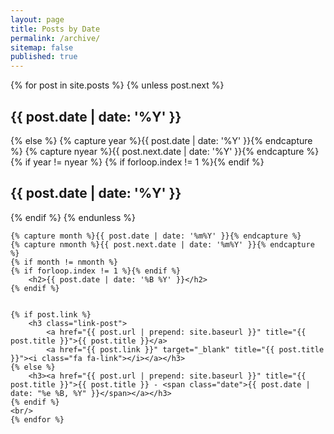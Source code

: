 ```yaml
---
layout: page
title: Posts by Date
permalink: /archive/
sitemap: false
published: true
---
```


<div id="index">
    {% for post in site.posts %}
        {% unless post.next %}
            <h2>{{ post.date | date: '%Y' }}</h2>
        {% else %}
            {% capture year %}{{ post.date | date: '%Y' }}{% endcapture %}
            {% capture nyear %}{{ post.next.date | date: '%Y' }}{% endcapture %}
            {% if year != nyear %}
            {% if forloop.index != 1 %}{% endif %}
                <h2>{{ post.date | date: '%Y' }}</h2>
            {% endif %}
        {% endunless %}

    {% capture month %}{{ post.date | date: '%m%Y' }}{% endcapture %}
    {% capture nmonth %}{{ post.next.date | date: '%m%Y' }}{% endcapture %}
    {% if month != nmonth %}
    {% if forloop.index != 1 %}{% endif %}
        <h2>{{ post.date | date: '%B %Y' }}</h2>
    {% endif %}


    {% if post.link %}
        <h3 class="link-post">
            <a href="{{ post.url | prepend: site.baseurl }}" title="{{ post.title }}">{{ post.title }}</a>
            <a href="{{ post.link }}" target="_blank" title="{{ post.title }}"><i class="fa fa-link"></i></a></h3>
    {% else %}
        <h3><a href="{{ post.url | prepend: site.baseurl }}" title="{{ post.title }}">{{ post.title }} - <span class="date">{{ post.date |  date: "%e %B, %Y" }}</span></a></h3>
    {% endif %}
  	<br/>
    {% endfor %}
</div>
